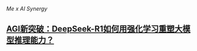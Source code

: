 *Me x AI Synergy*

## [AGI新突破：DeepSeek-R1如何用强化学习重塑大模型推理能力？](https://zhuanlan.zhihu.com/p/25531144525)
